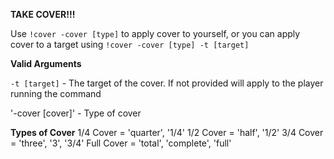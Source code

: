 **TAKE COVER!!!**

Use `!cover -cover [type]` to apply cover to yourself, or you can apply
cover to a target using `!cover -cover [type] -t [target]`

**Valid Arguments**

`-t [target]` - The target of the cover. If not provided will apply to the player running the command

'-cover [cover]' - Type of cover

**Types of Cover**
1/4 Cover = 'quarter', '1/4'
1/2 Cover = 'half', '1/2'
3/4 Cover = 'three', '3', '3/4'
Full Cover = 'total', 'complete', 'full'